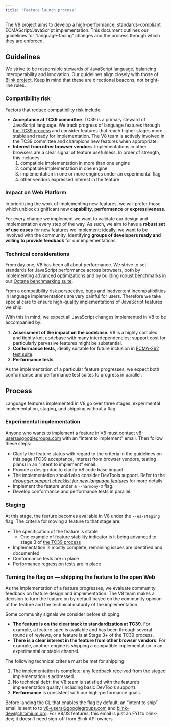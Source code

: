 ```yaml
---
title: 'Feature launch process'
---
```

The V8 project aims to develop a high-performance, standards-compliant ECMAScript/JavaScript implementation. This document outlines our guidelines for “language-facing” changes and the process through which they are enforced.

## Guidelines

We strive to be responsible stewards of JavaScript language, balancing interoperability and innovation. Our guidelines align closely with those of [Blink project](https://www.chromium.org/blink#new-features). Keep in mind that these are directional beacons, not bright-line rules.

### Compatibility risk

Factors that reduce compatibility risk include:
- **Acceptance at TC39 committee**. TC39 is a primary steward of JavaScript language. We track progress of language features through [the TC39 process](https://tc39.github.io/process-document/) and consider features that reach higher stages more stable and ready for implementation. The V8 team is actively involved in the TC39 committee and champions new features when appropriate.
- **Interest from other browser vendors**. Implementations in other browsers are a clear signal of feature usefulness. In order of strength, this includes:
    1. compatible implementation in more than one engine
    2. compatible implementation in one engine
    3. implementation in one or more engines under an experimental flag
    4. other vendors expressed interest in the feature

### Impact on Web Platform

In prioritizing the work of implementing new features, we will prefer those which unblock significant new **capability**, **performance** or **expressiveness**.

For every change we implement we want to validate our design and implementation every step of the way. As such, we aim to have a **robust set of use cases** for new features we implement; ideally, we want to be involved with the community, identifying **groups of developers ready and willing to provide feedback** for our implementations.

### Technical considerations

From day one, V8 has been all about performance. We strive to set standards for JavaScript performance across browsers, both by implementing advanced optimizations and by building robust benchmarks in our [Octane benchmarking suite](http://chromium.github.io/octane/).

From a compatibility risk perspective, bugs and inadvertent incompatibilities in language implementations are very painful for users. Therefore we take special care to ensure high-quality implementations of JavaScript features we ship.

With this in mind, we expect all JavaScript changes implemented in V8 to be accompanied by:

1. **Assessment of the impact on the codebase**. V8 is a highly complex and tightly knit codebase with many interdependencies; support cost for particularly pervasive features might be substantial.
2. **Conformance tests**, ideally suitable for future inclusion in [ECMA-262 test suite](https://github.com/tc39/test262).
3. **Performance tests**.

As the implementation of a particular feature progresses, we expect both conformance and performance test suites to progress in parallel.

## Process

Language features implemented in V8 go over three stages: experimental implementation, staging, and shipping without a flag.

### Experimental implementation

Anyone who wants to implement a feature in V8 must contact [v8-users@googlegroups.com](v8-users@googlegroups.com) with an “intent to implement” email. Then follow these steps:

- Clarify the feature status with regard to the criteria in the guidelines on this page (TC39 acceptance, interest from browser vendors, testing plans) in an “intent to implement” email.
- Provide a design doc to clarify V8 code base impact.
- The implementation should also consider DevTools support. Refer to the [_debugger support checklist for new language features_](https://docs.google.com/document/d/1_DBgJ9eowJJwZYtY6HdiyrizzWzwXVkG5Kt8s3TccYE/edit?usp=sharing) for more details.
- Implement the feature under a `--harmony-X` flag.
- Develop conformance and performance tests in parallel.

### Staging

At this stage, the feature becomes available in V8 under the `--es-staging` flag. The criteria for moving a feature to that stage are:

- The specification of the feature is stable
    - One example of feature stability indicator is it being advanced to stage 3 of [the TC39 process](https://tc39.github.io/process-document/)
- Implementation is mostly complete; remaining issues are identified and documented
- Conformance tests are in place
- Performance regression tests are in place

### Turning the flag on — shipping the feature to the open Web

As the implementation of a feature progresses, we evaluate community feedback on feature design and implementation. The V8 team makes a decision to turn the feature on by default based on the community opinion of the feature and the technical maturity of the implementation.

Some community signals we consider before shipping:

- **The feature is on the clear track to standardization at TC39**. For example, a feature spec is available and has been through several rounds of reviews, or a feature is at Stage 3+ of the TC39 process.
- **There is a clear interest in the feature from other browser vendors.** For example, another engine is shipping a compatible implementation in an experimental or stable channel.

The following technical criteria must be met for shipping:

1. The implementation is complete; any feedback received from the staged implementation is addressed.
2. No technical debt: the V8 team is satisfied with the feature’s implementation quality (including basic DevTools support).
3. **Performance** is consistent with our high-performance goals.

Before landing the CL that enables the flag by default, an “intent to ship” email is sent to to [v8-users@googlegroups.com](https://groups.google.com/d/forum/v8-users) and [blink-dev@chromium.org](https://groups.google.com/a/chromium.org/d/forum/blink-dev). For V8/JS features, this email is just an FYI to blink-dev; it doesn’t need sign-off from Blink API owners.
